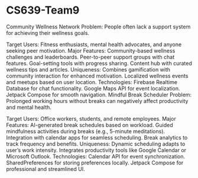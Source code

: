 # CS639-Team9

Community Wellness Network
Problem: People often lack a support system for achieving their wellness goals.

Target Users: Fitness enthusiasts, mental health advocates, and anyone seeking peer motivation.
Major Features:
Community-based wellness challenges and leaderboards.
Peer-to-peer support groups with chat features.
Goal-setting tools with progress sharing.
Content hub with curated wellness tips and articles.
Uniqueness:
Combines gamification with community interaction for enhanced motivation.
Localized wellness events and meetups based on user location.
Technologies:
Firebase Realtime Database for chat functionality.
Google Maps API for event localization.
Jetpack Compose for smooth navigation. Mindful Break Scheduler
Problem: Prolonged working hours without breaks can negatively affect productivity and mental health.

Target Users: Office workers, students, and remote employees.
Major Features:
AI-generated break schedules based on workload.
Guided mindfulness activities during breaks (e.g., 5-minute meditations).
Integration with calendar apps for seamless scheduling.
Break analytics to track frequency and benefits.
Uniqueness:
Dynamic scheduling adapts to user’s work intensity.
Integrates productivity tools like Google Calendar or Microsoft Outlook.
Technologies:
Calendar API for event synchronization.
SharedPreferences for storing preferences locally.
Jetpack Compose for professional and streamlined UI.